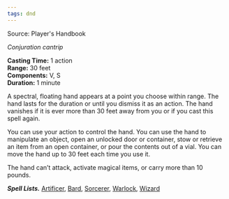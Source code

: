 ```yaml
---
tags: dnd
---
```


Source: Player's Handbook

_Conjuration cantrip_

**Casting Time:** 1 action  
**Range:** 30 feet  
**Components:** V, S  
**Duration:** 1 minute

A spectral, floating hand appears at a point you choose within range. The hand lasts for the duration or until you dismiss it as an action. The hand vanishes if it is ever more than 30 feet away from you or if you cast this spell again.

You can use your action to control the hand. You can use the hand to manipulate an object, open an unlocked door or container, stow or retrieve an item from an open container, or pour the contents out of a vial. You can move the hand up to 30 feet each time you use it.

The hand can’t attack, activate magical items, or carry more than 10 pounds.

**_Spell Lists._** [Artificer](http://dnd5e.wikidot.com/spells:artificer), [Bard](http://dnd5e.wikidot.com/spells:bard), [Sorcerer](http://dnd5e.wikidot.com/spells:sorcerer), [Warlock](http://dnd5e.wikidot.com/spells:warlock), [Wizard](http://dnd5e.wikidot.com/spells:wizard)